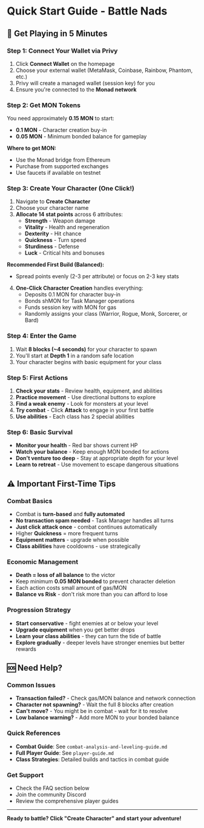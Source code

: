 # Quick Start Guide - Battle Nads

## 🚀 Get Playing in 5 Minutes

### Step 1: Connect Your Wallet via Privy
1. Click **Connect Wallet** on the homepage
2. Choose your external wallet (MetaMask, Coinbase, Rainbow, Phantom, etc.)
3. Privy will create a managed wallet (session key) for you
4. Ensure you're connected to the **Monad network**

### Step 2: Get MON Tokens
You need approximately **0.15 MON** to start:
- **0.1 MON** - Character creation buy-in
- **0.05 MON** - Minimum bonded balance for gameplay

**Where to get MON:**
- Use the Monad bridge from Ethereum
- Purchase from supported exchanges
- Use faucets if available on testnet

### Step 3: Create Your Character (One Click!)
1. Navigate to **Create Character**
2. Choose your character name
3. **Allocate 14 stat points** across 6 attributes:
   - **Strength** - Weapon damage
   - **Vitality** - Health and regeneration
   - **Dexterity** - Hit chance
   - **Quickness** - Turn speed
   - **Sturdiness** - Defense
   - **Luck** - Critical hits and bonuses

**Recommended First Build (Balanced):**
- Spread points evenly (2-3 per attribute) or focus on 2-3 key stats

4. **One-Click Character Creation** handles everything:
   - Deposits 0.1 MON for character buy-in
   - Bonds shMON for Task Manager operations
   - Funds session key with MON for gas
   - Randomly assigns your class (Warrior, Rogue, Monk, Sorcerer, or Bard)

### Step 4: Enter the Game
1. Wait **8 blocks (~4 seconds)** for your character to spawn
2. You'll start at **Depth 1** in a random safe location
3. Your character begins with basic equipment for your class

### Step 5: First Actions
1. **Check your stats** - Review health, equipment, and abilities
2. **Practice movement** - Use directional buttons to explore
3. **Find a weak enemy** - Look for monsters at your level
4. **Try combat** - Click **Attack** to engage in your first battle
5. **Use abilities** - Each class has 2 special abilities

### Step 6: Basic Survival
- **Monitor your health** - Red bar shows current HP
- **Watch your balance** - Keep enough MON bonded for actions
- **Don't venture too deep** - Stay at appropriate depth for your level
- **Learn to retreat** - Use movement to escape dangerous situations

## ⚠️ Important First-Time Tips

### Combat Basics
- Combat is **turn-based** and **fully automated**
- **No transaction spam needed** - Task Manager handles all turns
- **Just click attack once** - combat continues automatically
- Higher **Quickness** = more frequent turns
- **Equipment matters** - upgrade when possible
- **Class abilities** have cooldowns - use strategically

### Economic Management
- **Death = loss of all balance** to the victor
- Keep minimum **0.05 MON bonded** to prevent character deletion
- Each action costs small amount of gas/MON
- **Balance vs Risk** - don't risk more than you can afford to lose

### Progression Strategy
- **Start conservative** - fight enemies at or below your level
- **Upgrade equipment** when you get better drops
- **Learn your class abilities** - they can turn the tide of battle
- **Explore gradually** - deeper levels have stronger enemies but better rewards

## 🆘 Need Help?

### Common Issues
- **Transaction failed?** - Check gas/MON balance and network connection
- **Character not spawning?** - Wait the full 8 blocks after creation
- **Can't move?** - You might be in combat - wait for it to resolve
- **Low balance warning?** - Add more MON to your bonded balance

### Quick References
- **Combat Guide**: See `combat-analysis-and-leveling-guide.md`
- **Full Player Guide**: See `player-guide.md`
- **Class Strategies**: Detailed builds and tactics in combat guide

### Get Support
- Check the FAQ section below
- Join the community Discord
- Review the comprehensive player guides

---

**Ready to battle? Click "Create Character" and start your adventure!**